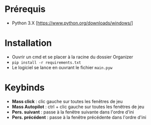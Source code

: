 # Prérequis
- Python 3.X [https://www.python.org/downloads/windows/]

# Installation
- Ouvrir un cmd et se placer à la racine du dossier Organizer
- `pip install -r requirements.txt`
- Le logiciel se lance en ouvrant le fichier `main.pyw`

# Keybinds
- **Mass click** : clic gauche sur toutes les fenêtres de jeu
- **Mass Autopilot** : ctrl + clic gauche sur toutes les fenêtres de jeu
- **Pers. suivant** : passe à la fenêtre suivante dans l'ordre d'ini
- **Pers. précédent** : passe à la fenêtre précédente dans l'ordre d'ini
